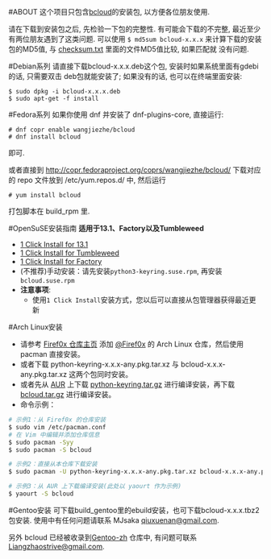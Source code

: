 
#ABOUT
这个项目只包含[bcloud](https://github.com/LiuLang/bcloud)的安装包,
以方便各位朋友使用.

请在下载到安装包之后, 先检验一下包的完整性. 有可能会下载的不完整, 最近至少
有两位朋友遇到了这类问题. 可以使用 `$ md5sum bcloud-x.x.x` 来计算下载的安装
包的MD5值, 与 [checksum.txt](checksum.txt) 里面的文件MD5值比较, 如果匹配就
没有问题.

#Debian系列
请直接下载bcloud-x.x.x.deb这个包, 安装时如果系统里面有gdebi的话, 只需要双击
deb包就能安装了; 如果没有的话, 也可以在终端里面安装:

    $ sudo dpkg -i bcloud-x.x.x.deb
    $ sudo apt-get -f install


#Fedora系列
如果你使用 dnf 并安装了 dnf-plugins-core, 直接运行:

```
# dnf copr enable wangjiezhe/bcloud
# dnf install bcloud
```

即可.

或者直接到 <http://copr.fedoraproject.org/coprs/wangjiezhe/bcloud/> 下载对应的
repo 文件放到 /etc/yum.repos.d/ 中, 然后运行

```
# yum install bcloud
```

打包脚本在 build\_rpm 里.

#OpenSuSE安装指南
**适用于13.1、Factory以及Tumbleweed**

+ [1 Click Install for 13.1](http://software.opensuse.org/ymp/home:qgymib:bcloud/openSUSE_13.1/bcloud.ymp?base=openSUSE%3A13.1&query=bcloud)
+ [1 Click Install for Tumbleweed](http://software.opensuse.org/ymp/home:qgymib:bcloud/openSUSE_Tumbleweed/bcloud.ymp?base=openSUSE%3A13.1&query=bcloud)
+ [1 Click Install for Factory](http://software.opensuse.org/ymp/home:qgymib:bcloud/openSUSE_Factory/bcloud.ymp?base=openSUSE%3AFactory&query=bcloud)
+ (不推荐)手动安装：请先安装`python3-keyring.suse.rpm`, 再安装`bcloud.suse.rpm`
+ **注意事项**:
    + 使用`1 Click Install`安装方式，您以后可以直接从包管理器获得最近更新

#Arch Linux安装

+ 请参考 [Firef0x 仓库主页](http://git.io/-1) 添加 [@Firef0x](http://git.io/fx) 的 Arch Linux 仓库，然后使用 pacman 直接安装。
+ 或者下载 python-keyring-x.x.x-any.pkg.tar.xz 与 bcloud-x.x.x-any.pkg.tar.xz 这两个包同时安装。
+ 或者先从 [AUR](https://aur.archlinux.org/) 上下载 [python-keyring.tar.gz](https://aur.archlinux.org/packages/py/python-keyring/python-keyring.tar.gz) 进行编译安装，再下载 [bcloud.tar.gz](https://aur.archlinux.org/packages/bc/bcloud/bcloud.tar.gz) 进行编译安装。
+ 命令示例：

```sh
# 示例1：从 Firef0x 的仓库安装
$ sudo vim /etc/pacman.conf
# 在 Vim 中编辑并添加仓库信息
$ sudo pacman -Syy
$ sudo pacman -S bcloud
```

```sh
# 示例2：直接从本仓库下载安装
$ sudo pacman -U python-keyring-x.x.x-any.pkg.tar.xz bcloud-x.x.x-any.pkg.tar.xz
```

```sh
# 示例3：从 AUR 上下载编译安装(此处以 yaourt 作为示例)
$ yaourt -S bcloud
```

#Gentoo安装
可下载build_gentoo里的ebuild安装，也可下载bcloud-x.x.x.tbz2包安装. 使用中有任何问题请联系 MJsaka <qiuxuenan@gmail.com>. 

另外 bcloud 已经被收录到[Gentoo-zh](https://github.com/microcai/gentoo-zh)
仓库中, 有问题可联系[Liangzhaostrive@gmail.com](Liangzhaostrive@gmail.com).

